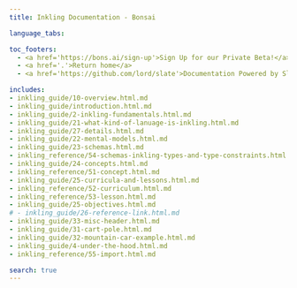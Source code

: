 ```yaml
---
title: Inkling Documentation - Bonsai

language_tabs:

toc_footers:
  - <a href='https://bons.ai/sign-up'>Sign Up for our Private Beta!</a>
  - <a href='.'>Return home</a>
  - <a href='https://github.com/lord/slate'>Documentation Powered by Slate</a>

includes:
- inkling_guide/10-overview.html.md
- inkling_guide/introduction.html.md
- inkling_guide/2-inkling-fundamentals.html.md
- inkling_guide/21-what-kind-of-lanuage-is-inkling.html.md
- inkling_guide/27-details.html.md
- inkling_guide/22-mental-models.html.md
- inkling_guide/23-schemas.html.md
- inkling_reference/54-schemas-inkling-types-and-type-constraints.html.md
- inkling_guide/24-concepts.html.md
- inkling_reference/51-concept.html.md
- inkling_guide/25-curricula-and-lessons.html.md
- inkling_reference/52-curriculum.html.md
- inkling_reference/53-lesson.html.md
- inkling_guide/25-objectives.html.md
# - inkling_guide/26-reference-link.html.md
- inkling_guide/33-misc-header.html.md
- inkling_guide/31-cart-pole.html.md
- inkling_guide/32-mountain-car-example.html.md
- inkling_guide/4-under-the-hood.html.md
- inkling_reference/55-import.html.md

search: true
---
```


